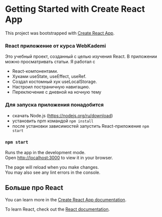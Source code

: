 # Getting Started with Create React App

This project was bootstrapped with [Create React App](https://github.com/facebook/create-react-app).

### React приложение от курса WebKademi
Это учебный проект, созданный с целью изучения React. В приложении можно просматривать статьи.
Я работал с 
 - React-компонентами.
 - Хуками useState, useEffect, useRef.
 - Создал костомный хук useLocalStorage. 
 - Настроил постраничную навигацию.
 - Переключение с дневной на ночную тему

### Для запуска приложения понадобится 
 - скачать Node.js (https://nodejs.org/ru/download)
 - установить npm командой `npm install`
 - после установки зависимостей запустить React-приложение `npm start`

### `npm start`

Runs the app in the development mode.\
Open [http://localhost:3000](http://localhost:3000) to view it in your browser.

The page will reload when you make changes.\
You may also see any lint errors in the console.

## Больше про React

You can learn more in the [Create React App documentation](https://facebook.github.io/create-react-app/docs/getting-started).

To learn React, check out the [React documentation](https://reactjs.org/).

